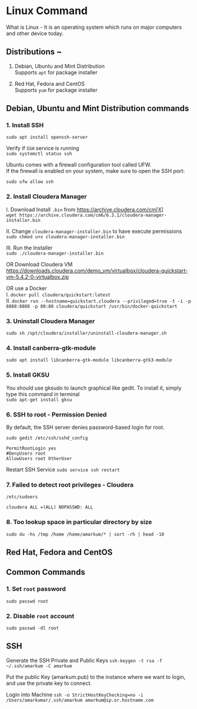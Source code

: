 # Linux Command

What is Linux - It is an operating system which runs on major computers and other device today.

## Distributions ~
1. Debian, Ubuntu and Mint Distribution<br/>
 Supports `apt` for package installer

2. Red Hat, Fedora and CentOS<br/>
 Supports `yum` for package installer

## Debian, Ubuntu and Mint Distribution commands

### 1. Install SSH
`sudo apt install openssh-server`

Verify if `SSH` service is running <br/>
`sudo systemctl status ssh`

Ubuntu comes with a firewall configuration tool called UFW. <br/>
If the firewall is enabled on your system, make sure to open the SSH port:

`sudo ufw allow ssh`

### 2. Install Cloudera Manager

I. Download Install `.bin` from https://archive.cloudera.com/cm[X] <br/>
    `wget https://archive.cloudera.com/cm6/6.3.1/cloudera-manager-installer.bin`

II. Change `cloudera-manager-installer.bin` to have execute permissions <br/>
    `sudo chmod u+x cloudera-manager-installer.bin`
    
III. Run the Installer <br/>
     `sudo ./cloudera-manager-installer.bin`  
     
OR Download Cloudera VM <br/>
https://downloads.cloudera.com/demo_vm/virtualbox/cloudera-quickstart-vm-5.4.2-0-virtualbox.zip </br>

OR use a Docker <br/>
I. `docker pull cloudera/quickstart:latest` <br/>
II. `docker run --hostname=quickstart.cloudera --privileged=true -t -i -p 8888:8888 -p 80:80 cloudera/quickstart /usr/bin/docker-quickstart`     

### 3. Uninstall Cloudera Manager
`sudo sh /opt/cloudera/installer/uninstall-cloudera-manager.sh`   
     
### 4. Install canberra-gtk-module
`sudo apt install libcanberra-gtk-module libcanberra-gtk3-module`   

### 5. Install GKSU
You should use gksudo to launch graphical like gedit. To install it, simply type this command in terminal <br/>
`sudo apt-get install gksu`

### 6. SSH to root - Permission Denied
By default, the SSH server denies password-based login for root. 

`sudo gedit /etc/ssh/sshd_config` <br/>

```text
PermitRootLogin yes
#DenyUsers root
AllowUsers root OtherUser
```

Restart SSH Service
`sudo service ssh restart`

### 7. Failed to detect root privileges - Cloudera
`/etc/sudoers`

```text
cloudera ALL =(ALL) NOPASSWD: ALL
```

### 8. Too lookup space in particular directory by size
`sudo du -hs /tmp /home /home/amarkum/* | sort -rh | head -10`

## Red Hat, Fedora and CentOS

## Common Commands

### 1. Set `root` password
`sudo passwd root`

### 2. Disable `root` account
`sudo passwd -dl root`

## SSH
Generate the SSH Private and Public Keys
`ssh-keygen -t rsa -f ~/.ssh/amarkum -C amarkum`

Put the public Key (amarkum.pub) to the instance where we want to login, and use the private key to connect.

Login into Machine
`ssh -o StrictHostKeyChecking=no -i /Users/amarkumar/.ssh/amarkum amarkum@ip.or.hostname.com`



